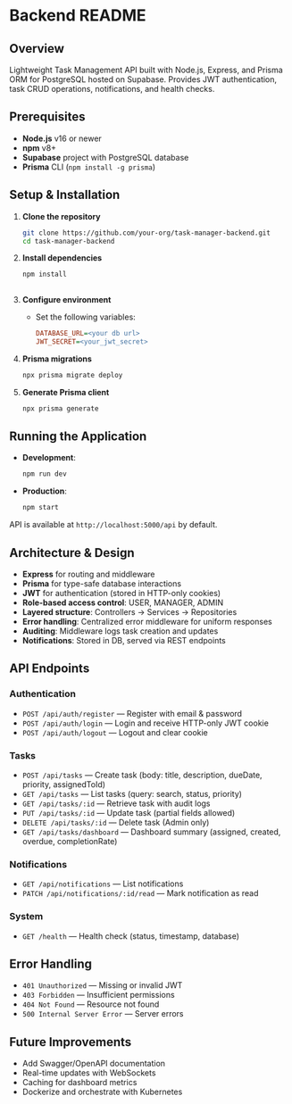 # Backend README

## Overview

Lightweight Task Management API built with Node.js, Express, and Prisma ORM for PostgreSQL hosted on Supabase. Provides JWT authentication, task CRUD operations, notifications, and health checks.

## Prerequisites

* **Node.js** v16 or newer
* **npm** v8+ 
* **Supabase** project with PostgreSQL database
* **Prisma** CLI (`npm install -g prisma`)

## Setup & Installation

1. **Clone the repository**

   ```bash
   git clone https://github.com/your-org/task-manager-backend.git
   cd task-manager-backend
   ```

2. **Install dependencies**

   ```bash
   npm install
  
   ```

3. **Configure environment**

   * Set the following variables:

     ```ini
     DATABASE_URL=<your db url>
     JWT_SECRET=<your_jwt_secret>
     ```

4. **Prisma migrations**

   ```bash
   npx prisma migrate deploy
   ```

5. **Generate Prisma client**

   ```bash
   npx prisma generate
   ```

## Running the Application

* **Development**:

  ```bash
  npm run dev
  ```

* **Production**:

  ```bash
  npm start
  ```

API is available at `http://localhost:5000/api` by default.

## Architecture & Design

* **Express** for routing and middleware
* **Prisma** for type-safe database interactions
* **JWT** for authentication (stored in HTTP-only cookies)
* **Role-based access control**: USER, MANAGER, ADMIN
* **Layered structure**: Controllers → Services → Repositories
* **Error handling**: Centralized error middleware for uniform responses
* **Auditing**: Middleware logs task creation and updates
* **Notifications**: Stored in DB, served via REST endpoints

## API Endpoints

### Authentication

* `POST /api/auth/register` — Register with email & password
* `POST /api/auth/login` — Login and receive HTTP-only JWT cookie
* `POST /api/auth/logout` — Logout and clear cookie

### Tasks

* `POST /api/tasks` — Create task (body: title, description, dueDate, priority, assignedToId)
* `GET /api/tasks` — List tasks (query: search, status, priority)
* `GET /api/tasks/:id` — Retrieve task with audit logs
* `PUT /api/tasks/:id` — Update task (partial fields allowed)
* `DELETE /api/tasks/:id` — Delete task (Admin only)
* `GET /api/tasks/dashboard` — Dashboard summary (assigned, created, overdue, completionRate)

### Notifications

* `GET /api/notifications` — List notifications
* `PATCH /api/notifications/:id/read` — Mark notification as read

### System

* `GET /health` — Health check (status, timestamp, database)

## Error Handling

* `401 Unauthorized` — Missing or invalid JWT
* `403 Forbidden` — Insufficient permissions
* `404 Not Found` — Resource not found
* `500 Internal Server Error` — Server errors


## Future Improvements

* Add Swagger/OpenAPI documentation
* Real-time updates with WebSockets
* Caching for dashboard metrics
* Dockerize and orchestrate with Kubernetes
